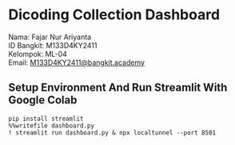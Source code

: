 # Dicoding Collection Dashboard
Nama: Fajar Nur Ariyanta<br />
ID Bangkit: M133D4KY2411<br />
Kelompok: ML-04<br />
Email: M133D4KY2411@bangkit.academy <br />
## Setup Environment And Run Streamlit With Google Colab

```
pip install streamlit
%%writefile dashboard.py
! streamlit run dashboard.py & npx localtunnel --port 8501 
```
